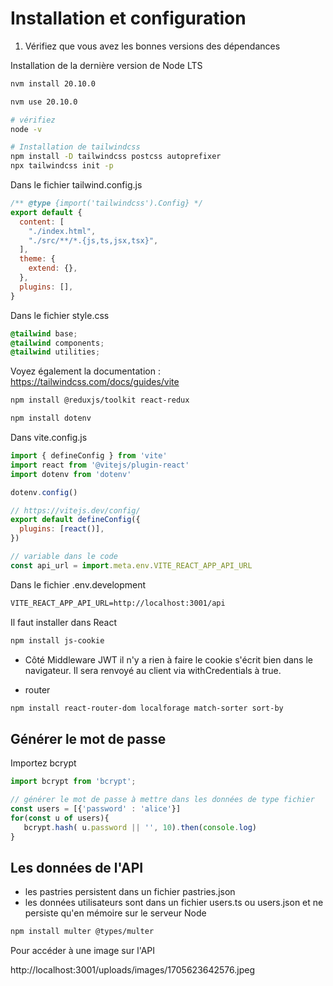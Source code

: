 # Installation et configuration

1. Vérifiez que vous avez les bonnes versions des dépendances 

Installation de la dernière version de Node LTS

```bash
nvm install 20.10.0

nvm use 20.10.0

# vérifiez 
node -v

# Installation de tailwindcss
npm install -D tailwindcss postcss autoprefixer
npx tailwindcss init -p
```

Dans le fichier tailwind.config.js

```js 
/** @type {import('tailwindcss').Config} */
export default {
  content: [
    "./index.html",
    "./src/**/*.{js,ts,jsx,tsx}",
  ],
  theme: {
    extend: {},
  },
  plugins: [],
}
```

Dans le fichier style.css

```css
@tailwind base;
@tailwind components;
@tailwind utilities;

```

Voyez également la documentation : https://tailwindcss.com/docs/guides/vite


```bash
npm install @reduxjs/toolkit react-redux

npm install dotenv

```

Dans vite.config.js

```js
import { defineConfig } from 'vite'
import react from '@vitejs/plugin-react'
import dotenv from 'dotenv'

dotenv.config()

// https://vitejs.dev/config/
export default defineConfig({
  plugins: [react()],
})

// variable dans le code
const api_url = import.meta.env.VITE_REACT_APP_API_URL

```

Dans le fichier .env.development

```txt
VITE_REACT_APP_API_URL=http://localhost:3001/api
```

Il faut installer dans React

```bash
npm install js-cookie
```

- Côté Middleware JWT il n'y a rien à faire le cookie s'écrit bien dans le navigateur. Il sera renvoyé au client via withCredentials à true.


- router

```bash
npm install react-router-dom localforage match-sorter sort-by
```

## Générer le mot de passe

Importez bcrypt 

```js
import bcrypt from 'bcrypt';

// générer le mot de passe à mettre dans les données de type fichier
const users = [{'password' : 'alice'}]
for(const u of users){
   bcrypt.hash( u.password || '', 10).then(console.log)
}
```

## Les données de l'API

- les pastries persistent dans un fichier pastries.json
- les données utilisateurs sont dans un fichier users.ts ou users.json et ne persiste qu'en mémoire sur le serveur Node

```bash
npm install multer @types/multer
```

Pour accéder à une image sur l'API

http://localhost:3001/uploads/images/1705623642576.jpeg